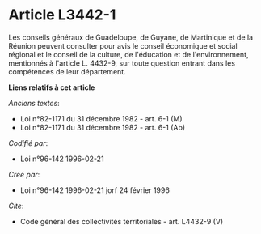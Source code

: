 # Article L3442-1

Les conseils généraux de Guadeloupe, de Guyane, de Martinique et de la Réunion peuvent consulter pour avis le conseil
économique et social régional et le conseil de la culture, de l'éducation et de l'environnement, mentionnés à l'article L.
4432-9, sur toute question entrant dans les compétences de leur département.

**Liens relatifs à cet article**

_Anciens textes_:

  - Loi n°82-1171 du 31 décembre 1982 - art. 6-1 (M)
  - Loi n°82-1171 du 31 décembre 1982 - art. 6-1 (Ab)

_Codifié par_:

  - Loi n°96-142 1996-02-21

_Créé par_:

  - Loi n°96-142 1996-02-21 jorf 24 février 1996

_Cite_:

  - Code général des collectivités territoriales - art. L4432-9 (V)
